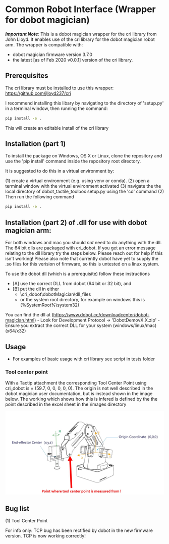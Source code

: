 # Common Robot Interface (Wrapper for dobot magician)

***Important Note***: This is a dobot magician wrapper for the cri library from John Lloyd. It enables use of the cri library for the dobot magician robot arm. The wrapper is compatible with:
- dobot magician firmware version 3.7.0
- the latest [as of Feb 2020 v0.0.1] version of the cri library.


## Prerequisites
The cri library must be installed to use this wrapper: https://github.com/jlloyd237/cri

I recommend installing this libary by navigating to the directory of 'setup.py' in a terminal window, then running the command:

```sh
pip install -e .
```

This will create an editable install of the cri library

## Installation (part 1)

To install the package on Windows, OS X or Linux, clone the repository and use the 'pip install' command inside the repository root directory.

It is suggested to do this in a virtual environment by:

(1) create a virtual environment (e.g. using venv or conda). 
(2) open a terminal window with the virtual environment activated
(3) navigate the the local directory of dobot_tactile_toolbox setup.py using the 'cd' command
(2) Then run the following command

```sh
pip install -e .
```

## Installation (part 2) of .dll for use with dobot magician arm: 

For both windows and mac you should *not* need to do anything with the dll. The 64 bit dlls are packaged with cri_dobot. If you get an error message relating to the dll library try the steps below. Please reach out for help if this isn't working! Please also note that currently dobot have yet to supply the .so files for this verision of firmware, so this is untested on a linux system.

To use the dobot dll (which is a prerequisite) follow these instructions 
- [A] use the correct DLL from dobot (64 bit or 32 bit), and
- [B] put the dll in either 
  - \cri_dobot\dobotMagician\dll_files
  - or the system root directory, for example on windows this is (%SystemRoot%\system32)

You can find the dll at (https://www.dobot.cc/downloadcenter/dobot-magician.html) - Look for Development Protocol -> 'DobotDemovX.X.zip' - Ensure you extract the correct DLL for your system (windows/linux/mac) (x64/x32)

## Usage

- For examples of basic usage with cri library see script in tests folder

### Tool center point

With a Tactip attachment the corresponding Tool Center Point using cri_dobot is = (59.7, 0, 0, 0, 0, 0). The origin is not well described in the dobot magician user documentation, but is instead shown in the image below. The working which shows how this is infered is defined by the the point described in the excel sheet in the \images directory

![tcp_origin.jpg](images/tcp_origin.jpg)

## Bug list

(1) Tool Center Point

For info only: TCP bug has been rectified by dobot in the new firmware version. TCP is now working correctly!

